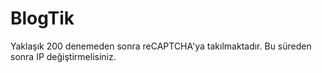 # BlogTik
Yaklaşık 200 denemeden sonra reCAPTCHA'ya takılmaktadır. Bu süreden sonra IP değiştirmelisiniz.
